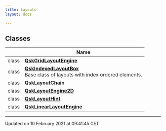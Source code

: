 ```yaml
---
title: Layouts
layout: docs

---
```



## Classes

|                | Name           |
| -------------- | -------------- |
| class | **[QskGridLayoutEngine](/docs/classes/classQskGridLayoutEngine/)**  |
| class | **[QskIndexedLayoutBox](/docs/classes/classQskIndexedLayoutBox/)** <br>Base class of layouts with index ordered elements.  |
| class | **[QskLayoutChain](/docs/classes/classQskLayoutChain/)**  |
| class | **[QskLayoutEngine2D](/docs/classes/classQskLayoutEngine2D/)**  |
| class | **[QskLayoutHint](/docs/classes/classQskLayoutHint/)**  |
| class | **[QskLinearLayoutEngine](/docs/classes/classQskLinearLayoutEngine/)**  |












-------------------------------

Updated on 10 February 2021 at 09:41:45 CET